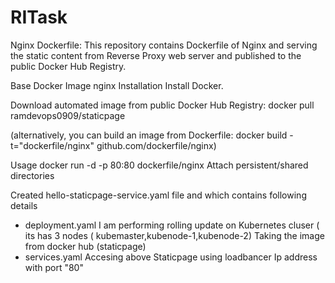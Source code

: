 # RITask

Nginx Dockerfile:
This repository contains Dockerfile of Nginx and serving the static content from Reverse Proxy web server and published to the public Docker Hub Registry.

Base Docker Image
nginx
Installation
Install Docker.

Download automated image from public Docker Hub Registry: docker pull ramdevops0909/staticpage

(alternatively, you can build an image from Dockerfile: docker build -t="dockerfile/nginx" github.com/dockerfile/nginx)

Usage
docker run -d -p 80:80 dockerfile/nginx
Attach persistent/shared directories


Created hello-staticpage-service.yaml file and which  contains following details
  - deployment.yaml
       I am performing rolling update on Kubernetes cluser ( its has 3 nodes ( kubemaster,kubenode-1,kubenode-2)
       Taking the image from docker hub (staticpage)
  - services.yaml
       Accesing above Staticpage using loadbancer Ip address with port "80"
